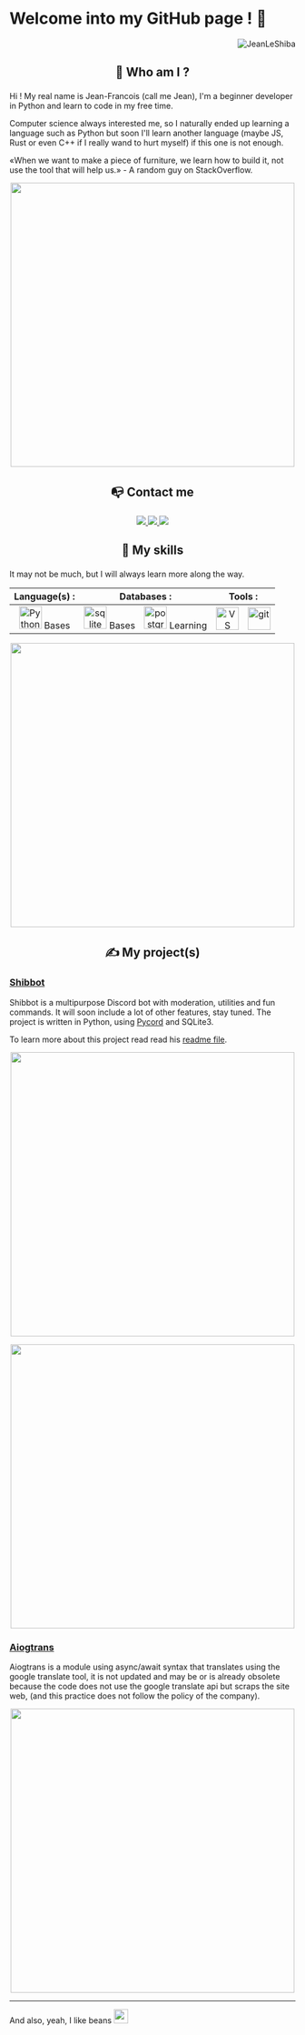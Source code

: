 # Welcome into my GitHub page ! 👋

<p align="right">
    <img src="https://komarev.com/ghpvc/?username=JeanLeShiba&label=Profile+views&color=55a1f7&style=for-the-badge" alt="JeanLeShiba" />
</p>

## <p align="center"><span>🤨 Who am I ?</span></p>

Hi ! My real name is Jean-Francois (call me Jean), I'm a beginner developer in Python and learn to code in my free time.

Computer science always interested me, so I naturally ended up learning a language such as Python but soon I'll learn another language (maybe JS, Rust or even C++ if I really wand to hurt myself) if this one is not enough.

«When we want to make a piece of furniture, we learn how to build it, not use the tool that will help us.» - A random guy on StackOverflow.
<p align="center">
    <img src="https://github-readme-stats.vercel.app/api?username=JeanLeShiba&show_icons=true&layout=compact&theme=github_dark" width="500"></a>
</p>

## <p align="center"><span>📭 Contact me</span></p>

<p align="center">
        <a href="https://dsc.bio/jls">
        <img src="https://img.shields.io/badge/-Discord-5865f2?style=for-the-badge&logo=discord&logoColor=white">
    </a>
        <span> </span>
        <a href="mailto:jeanlfbr.pro@outlook.fr">
        <img src="https://img.shields.io/badge/-GMAIL-D14836?style=for-the-badge&logo=gmail&logoColor=white">
    </a>
        <span> </span>
        <a href="https://twitter.com/JeanLeShiba">
        <img src="https://img.shields.io/badge/Twitter-1DA1F2?style=for-the-badge&logo=twitter&logoColor=white">
    </a>
</p>

## <p align="center"><span>🔧 My skills</span></p>

It may not be much, but I will always learn more along the way.

<table align="center">
    <thead>
        <tr>
            <th colspan="1"><b>Language(s) :</b></th>
            <th colspan="2"><b>Databases :</b></th>
            <th colspan="2"><b>Tools :</b></th>
        </tr>
    </thead>
    <tbody>
        <tr>
            <td align="center">
                <img title="Python" alt="Python" width="40px" src="https://upload.wikimedia.org/wikipedia/commons/thumb/c/c3/Python-logo-notext.svg/1200px-Python-logo-notext.svg.png" /> Bases</a></td>
            <td align="center">
                <img title="Sqlite" alt="sqlite" width="40px" src="https://upload.wikimedia.org/wikipedia/commons/thumb/9/97/Sqlite-square-icon.svg/2048px-Sqlite-square-icon.svg.png"> Bases</a></td>
            <td align="center">
                <img title="PostgreSQL" alt="postgresql" width="40px" src="https://upload.wikimedia.org/wikipedia/commons/thumb/2/29/Postgresql_elephant.svg/1200px-Postgresql_elephant.svg.png"> Learning</a></td>
            <td align="center">
                <img title="VS Code" alt="VS Code" width="40px" src="https://upload.wikimedia.org/wikipedia/commons/thumb/9/9a/Visual_Studio_Code_1.35_icon.svg/2048px-Visual_Studio_Code_1.35_icon.svg.png"></a></td>
            <td align="center">
                <img title="Git" alt="git" width="40px" src="https://iconape.com/wp-content/png_logo_vector/git-icon.png"></a></td>
        </tr>
    </tbody>
</table>
<p align="center">
    <img src="https://github-readme-stats.vercel.app/api/top-langs/?username=JeanLeShiba&layout=compact&theme=github_dark" width="500"></a>
</p>

## <p align="center"><span>✍ My project(s)</span></p>

### [Shibbot](http://github.com/JeanLeShiba/Shibbot)

Shibbot is a multipurpose Discord bot with moderation, utilities and fun commands. It will soon include a lot of other features, stay tuned.
The project is written in Python, using [Pycord](https://github.com/Pycord-Development/pycord) and SQLite3.

To learn more about this project read read his [readme file](http://github.com/JeanLeShiba/Shibbot).

<p align="center">
    <img src="https://media.discordapp.net/attachments/860958733546684429/970035768804380703/unknown.png" width="500"></a>
</p>

<p align="center">
    <a href="http://github.com/JeanLeShiba/Shibbot"><img src="https://github-readme-stats.vercel.app/api/pin/?username=JeanLeShiba&repo=Shibbot&theme=github_dark" width="500"></a>
</p>

### [Aiogtrans](https://github.com/JeanLeShiba/aiogtrans)

Aiogtrans is a module using async/await syntax that translates using the google translate tool, it is not updated and may be or is already obsolete because the code does not use the google translate api but scraps the site web, (and this practice does not follow the policy of the company).

<p align="center">
    <a href="http://github.com/JeanLeShiba/aiogtrans"><img src="https://github-readme-stats.vercel.app/api/pin/?username=JeanLeShiba&repo=aiogtrans&theme=github_dark" width="500"></a>

---

And also, yeah, I like beans <img src="https://emoji.gg/assets/emoji/1340_animal_shiba_lurk_peek.png" width="25px">
